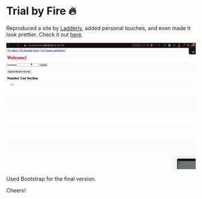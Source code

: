 # Trial by Fire 🔥

Reproduced a site by [Ladderly](https://www.ladderly.io/), added personal touches, and even made it look prettier. Check it out [here](https://paulageronimo.github.io/trial-by-fire/).

![](demo-pg.gif)

Used Bootstrap for the final version.

Cheers!

